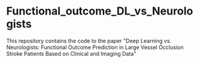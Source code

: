 # Functional_outcome_DL_vs_Neurologists


This repository contains the code to the paper "Deep Learning vs. Neurologists: Functional Outcome Prediction in Large Vessel Occlusion Stroke Patients Based on Clinical and Imaging Data"
